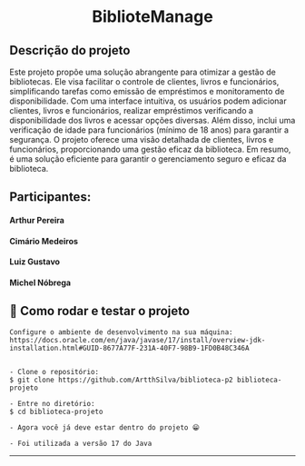<h1 align="center"> BiblioteManage</h1>

<h2>Descrição do projeto</h2>
Este projeto propõe uma solução abrangente para otimizar a gestão de bibliotecas. Ele visa facilitar o controle de clientes, livros e funcionários, simplificando tarefas como emissão de empréstimos e monitoramento de disponibilidade. Com uma interface intuitiva, os usuários podem adicionar clientes, livros e funcionários, realizar empréstimos verificando a disponibilidade dos livros e acessar opções diversas. Além disso, inclui uma verificação de idade para funcionários (mínimo de 18 anos) para garantir a segurança. O projeto oferece uma visão detalhada de clientes, livros e funcionários, proporcionando uma gestão eficaz da biblioteca. Em resumo, é uma solução eficiente para garantir o gerenciamento seguro e eficaz da biblioteca. 

<h2> Participantes: </h2>
  
  <h4>Arthur Pereira </h4>
  <h4>Cimário Medeiros </h4>
  <h4>Luiz Gustavo </h4>
  <h4>Michel Nóbrega </h4>



<h2>🤔 Como rodar e testar o projeto</h2>

   ```
   Configure o ambiente de desenvolvimento na sua máquina:
   https://docs.oracle.com/en/java/javase/17/install/overview-jdk-installation.html#GUID-8677A77F-231A-40F7-98B9-1FD0B48C346A


   - Clone o repositório:
   $ git clone https://github.com/ArtthSilva/biblioteca-p2 biblioteca-projeto

   - Entre no diretório:
   $ cd biblioteca-projeto

   - Agora você já deve estar dentro do projeto 😁

- Foi utilizada a versão 17 do Java
   ```


---
